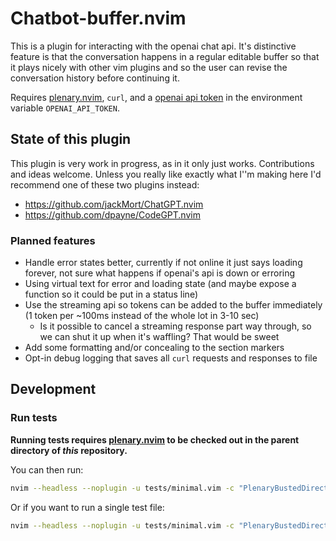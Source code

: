 # Chatbot-buffer.nvim

This is a plugin for interacting with the openai chat api. It's distinctive feature is that the conversation happens in a regular editable buffer so that it plays nicely with other vim plugins and so the user can revise the conversation history before continuing it.

Requires [plenary.nvim](https://github.com/nvim-lua/plenary.nvim), `curl`, and a [openai api token](https://platform.openai.com/account/api-keys) in the environment variable `OPENAI_API_TOKEN`.

## State of this plugin

This plugin is very work in progress, as in it only just works. Contributions and ideas welcome. Unless you really like exactly what I''m making here I'd recommend one of these two plugins instead:

- https://github.com/jackMort/ChatGPT.nvim
- https://github.com/dpayne/CodeGPT.nvim

### Planned features

- Handle error states better, currently if not online it just says loading forever, not sure what happens if openai's api is down or erroring
- Using virtual text for error and loading state (and maybe expose a function so it could be put in a status line)
- Use the streaming api so tokens can be added to the buffer immediately (1 token per ~100ms instead of the whole lot in 3-10 sec)
  - Is it possible to cancel a streaming response part way through, so we can shut it up when it's waffling? That would be sweet
- Add some formatting and/or concealing to the section markers
- Opt-in debug logging that saves all `curl` requests and responses to file

## Development

### Run tests

**Running tests requires [plenary.nvim](https://github.com/nvim-lua/plenary.nvim) to be checked out in the parent directory of _this_ repository.**

You can then run:

```bash
nvim --headless --noplugin -u tests/minimal.vim -c "PlenaryBustedDirectory tests/ {minimal_init = 'tests/minimal.vim'}"
```

Or if you want to run a single test file:

```bash
nvim --headless --noplugin -u tests/minimal.vim -c "PlenaryBustedDirectory tests/path_to_file.lua {minimal_init = 'tests/minimal.vim'}"
```
